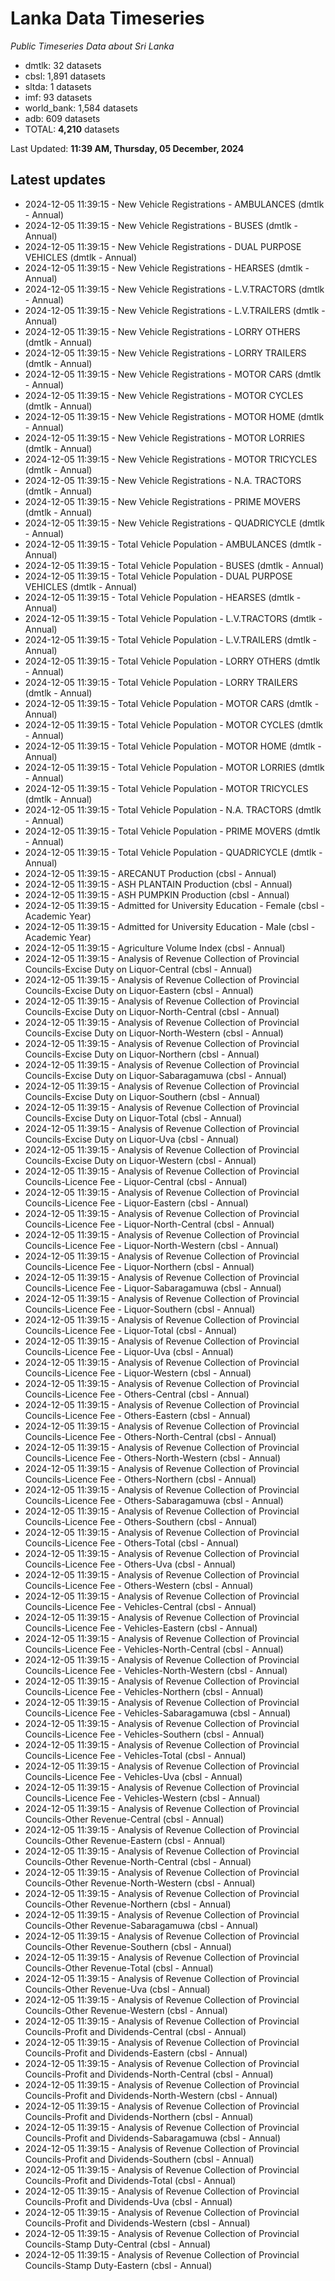 # Lanka Data Timeseries
*Public Timeseries Data about Sri Lanka*

* dmtlk: 32 datasets
* cbsl: 1,891 datasets
* sltda: 1 datasets
* imf: 93 datasets
* world_bank: 1,584 datasets
* adb: 609 datasets
* TOTAL: **4,210** datasets

Last Updated: **11:39 AM, Thursday, 05 December, 2024**

## Latest updates

* 2024-12-05 11:39:15 - New Vehicle Registrations - AMBULANCES (dmtlk - Annual)
* 2024-12-05 11:39:15 - New Vehicle Registrations - BUSES (dmtlk - Annual)
* 2024-12-05 11:39:15 - New Vehicle Registrations - DUAL PURPOSE VEHICLES (dmtlk - Annual)
* 2024-12-05 11:39:15 - New Vehicle Registrations - HEARSES (dmtlk - Annual)
* 2024-12-05 11:39:15 - New Vehicle Registrations - L.V.TRACTORS (dmtlk - Annual)
* 2024-12-05 11:39:15 - New Vehicle Registrations - L.V.TRAILERS (dmtlk - Annual)
* 2024-12-05 11:39:15 - New Vehicle Registrations - LORRY OTHERS (dmtlk - Annual)
* 2024-12-05 11:39:15 - New Vehicle Registrations - LORRY TRAILERS (dmtlk - Annual)
* 2024-12-05 11:39:15 - New Vehicle Registrations - MOTOR CARS (dmtlk - Annual)
* 2024-12-05 11:39:15 - New Vehicle Registrations - MOTOR CYCLES (dmtlk - Annual)
* 2024-12-05 11:39:15 - New Vehicle Registrations - MOTOR HOME (dmtlk - Annual)
* 2024-12-05 11:39:15 - New Vehicle Registrations - MOTOR LORRIES (dmtlk - Annual)
* 2024-12-05 11:39:15 - New Vehicle Registrations - MOTOR TRICYCLES (dmtlk - Annual)
* 2024-12-05 11:39:15 - New Vehicle Registrations - N.A. TRACTORS (dmtlk - Annual)
* 2024-12-05 11:39:15 - New Vehicle Registrations - PRIME MOVERS (dmtlk - Annual)
* 2024-12-05 11:39:15 - New Vehicle Registrations - QUADRICYCLE (dmtlk - Annual)
* 2024-12-05 11:39:15 - Total Vehicle Population - AMBULANCES (dmtlk - Annual)
* 2024-12-05 11:39:15 - Total Vehicle Population - BUSES (dmtlk - Annual)
* 2024-12-05 11:39:15 - Total Vehicle Population - DUAL PURPOSE VEHICLES (dmtlk - Annual)
* 2024-12-05 11:39:15 - Total Vehicle Population - HEARSES (dmtlk - Annual)
* 2024-12-05 11:39:15 - Total Vehicle Population - L.V.TRACTORS (dmtlk - Annual)
* 2024-12-05 11:39:15 - Total Vehicle Population - L.V.TRAILERS (dmtlk - Annual)
* 2024-12-05 11:39:15 - Total Vehicle Population - LORRY OTHERS (dmtlk - Annual)
* 2024-12-05 11:39:15 - Total Vehicle Population - LORRY TRAILERS (dmtlk - Annual)
* 2024-12-05 11:39:15 - Total Vehicle Population - MOTOR CARS (dmtlk - Annual)
* 2024-12-05 11:39:15 - Total Vehicle Population - MOTOR CYCLES (dmtlk - Annual)
* 2024-12-05 11:39:15 - Total Vehicle Population - MOTOR HOME (dmtlk - Annual)
* 2024-12-05 11:39:15 - Total Vehicle Population - MOTOR LORRIES (dmtlk - Annual)
* 2024-12-05 11:39:15 - Total Vehicle Population - MOTOR TRICYCLES (dmtlk - Annual)
* 2024-12-05 11:39:15 - Total Vehicle Population - N.A. TRACTORS (dmtlk - Annual)
* 2024-12-05 11:39:15 - Total Vehicle Population - PRIME MOVERS (dmtlk - Annual)
* 2024-12-05 11:39:15 - Total Vehicle Population - QUADRICYCLE (dmtlk - Annual)
* 2024-12-05 11:39:15 - ARECANUT Production (cbsl - Annual)
* 2024-12-05 11:39:15 - ASH PLANTAIN Production (cbsl - Annual)
* 2024-12-05 11:39:15 - ASH PUMPKIN Production (cbsl - Annual)
* 2024-12-05 11:39:15 - Admitted for University Education - Female (cbsl - Academic Year)
* 2024-12-05 11:39:15 - Admitted for University Education - Male (cbsl - Academic Year)
* 2024-12-05 11:39:15 - Agriculture Volume Index (cbsl - Annual)
* 2024-12-05 11:39:15 - Analysis of Revenue Collection of Provincial Councils-Excise Duty on Liquor-Central (cbsl - Annual)
* 2024-12-05 11:39:15 - Analysis of Revenue Collection of Provincial Councils-Excise Duty on Liquor-Eastern (cbsl - Annual)
* 2024-12-05 11:39:15 - Analysis of Revenue Collection of Provincial Councils-Excise Duty on Liquor-North-Central (cbsl - Annual)
* 2024-12-05 11:39:15 - Analysis of Revenue Collection of Provincial Councils-Excise Duty on Liquor-North-Western (cbsl - Annual)
* 2024-12-05 11:39:15 - Analysis of Revenue Collection of Provincial Councils-Excise Duty on Liquor-Northern (cbsl - Annual)
* 2024-12-05 11:39:15 - Analysis of Revenue Collection of Provincial Councils-Excise Duty on Liquor-Sabaragamuwa (cbsl - Annual)
* 2024-12-05 11:39:15 - Analysis of Revenue Collection of Provincial Councils-Excise Duty on Liquor-Southern (cbsl - Annual)
* 2024-12-05 11:39:15 - Analysis of Revenue Collection of Provincial Councils-Excise Duty on Liquor-Total (cbsl - Annual)
* 2024-12-05 11:39:15 - Analysis of Revenue Collection of Provincial Councils-Excise Duty on Liquor-Uva (cbsl - Annual)
* 2024-12-05 11:39:15 - Analysis of Revenue Collection of Provincial Councils-Excise Duty on Liquor-Western (cbsl - Annual)
* 2024-12-05 11:39:15 - Analysis of Revenue Collection of Provincial Councils-Licence Fee - Liquor-Central (cbsl - Annual)
* 2024-12-05 11:39:15 - Analysis of Revenue Collection of Provincial Councils-Licence Fee - Liquor-Eastern (cbsl - Annual)
* 2024-12-05 11:39:15 - Analysis of Revenue Collection of Provincial Councils-Licence Fee - Liquor-North-Central (cbsl - Annual)
* 2024-12-05 11:39:15 - Analysis of Revenue Collection of Provincial Councils-Licence Fee - Liquor-North-Western (cbsl - Annual)
* 2024-12-05 11:39:15 - Analysis of Revenue Collection of Provincial Councils-Licence Fee - Liquor-Northern (cbsl - Annual)
* 2024-12-05 11:39:15 - Analysis of Revenue Collection of Provincial Councils-Licence Fee - Liquor-Sabaragamuwa (cbsl - Annual)
* 2024-12-05 11:39:15 - Analysis of Revenue Collection of Provincial Councils-Licence Fee - Liquor-Southern (cbsl - Annual)
* 2024-12-05 11:39:15 - Analysis of Revenue Collection of Provincial Councils-Licence Fee - Liquor-Total (cbsl - Annual)
* 2024-12-05 11:39:15 - Analysis of Revenue Collection of Provincial Councils-Licence Fee - Liquor-Uva (cbsl - Annual)
* 2024-12-05 11:39:15 - Analysis of Revenue Collection of Provincial Councils-Licence Fee - Liquor-Western (cbsl - Annual)
* 2024-12-05 11:39:15 - Analysis of Revenue Collection of Provincial Councils-Licence Fee - Others-Central (cbsl - Annual)
* 2024-12-05 11:39:15 - Analysis of Revenue Collection of Provincial Councils-Licence Fee - Others-Eastern (cbsl - Annual)
* 2024-12-05 11:39:15 - Analysis of Revenue Collection of Provincial Councils-Licence Fee - Others-North-Central (cbsl - Annual)
* 2024-12-05 11:39:15 - Analysis of Revenue Collection of Provincial Councils-Licence Fee - Others-North-Western (cbsl - Annual)
* 2024-12-05 11:39:15 - Analysis of Revenue Collection of Provincial Councils-Licence Fee - Others-Northern (cbsl - Annual)
* 2024-12-05 11:39:15 - Analysis of Revenue Collection of Provincial Councils-Licence Fee - Others-Sabaragamuwa (cbsl - Annual)
* 2024-12-05 11:39:15 - Analysis of Revenue Collection of Provincial Councils-Licence Fee - Others-Southern (cbsl - Annual)
* 2024-12-05 11:39:15 - Analysis of Revenue Collection of Provincial Councils-Licence Fee - Others-Total (cbsl - Annual)
* 2024-12-05 11:39:15 - Analysis of Revenue Collection of Provincial Councils-Licence Fee - Others-Uva (cbsl - Annual)
* 2024-12-05 11:39:15 - Analysis of Revenue Collection of Provincial Councils-Licence Fee - Others-Western (cbsl - Annual)
* 2024-12-05 11:39:15 - Analysis of Revenue Collection of Provincial Councils-Licence Fee - Vehicles-Central (cbsl - Annual)
* 2024-12-05 11:39:15 - Analysis of Revenue Collection of Provincial Councils-Licence Fee - Vehicles-Eastern (cbsl - Annual)
* 2024-12-05 11:39:15 - Analysis of Revenue Collection of Provincial Councils-Licence Fee - Vehicles-North-Central (cbsl - Annual)
* 2024-12-05 11:39:15 - Analysis of Revenue Collection of Provincial Councils-Licence Fee - Vehicles-North-Western (cbsl - Annual)
* 2024-12-05 11:39:15 - Analysis of Revenue Collection of Provincial Councils-Licence Fee - Vehicles-Northern (cbsl - Annual)
* 2024-12-05 11:39:15 - Analysis of Revenue Collection of Provincial Councils-Licence Fee - Vehicles-Sabaragamuwa (cbsl - Annual)
* 2024-12-05 11:39:15 - Analysis of Revenue Collection of Provincial Councils-Licence Fee - Vehicles-Southern (cbsl - Annual)
* 2024-12-05 11:39:15 - Analysis of Revenue Collection of Provincial Councils-Licence Fee - Vehicles-Total (cbsl - Annual)
* 2024-12-05 11:39:15 - Analysis of Revenue Collection of Provincial Councils-Licence Fee - Vehicles-Uva (cbsl - Annual)
* 2024-12-05 11:39:15 - Analysis of Revenue Collection of Provincial Councils-Licence Fee - Vehicles-Western (cbsl - Annual)
* 2024-12-05 11:39:15 - Analysis of Revenue Collection of Provincial Councils-Other Revenue-Central (cbsl - Annual)
* 2024-12-05 11:39:15 - Analysis of Revenue Collection of Provincial Councils-Other Revenue-Eastern (cbsl - Annual)
* 2024-12-05 11:39:15 - Analysis of Revenue Collection of Provincial Councils-Other Revenue-North-Central (cbsl - Annual)
* 2024-12-05 11:39:15 - Analysis of Revenue Collection of Provincial Councils-Other Revenue-North-Western (cbsl - Annual)
* 2024-12-05 11:39:15 - Analysis of Revenue Collection of Provincial Councils-Other Revenue-Northern (cbsl - Annual)
* 2024-12-05 11:39:15 - Analysis of Revenue Collection of Provincial Councils-Other Revenue-Sabaragamuwa (cbsl - Annual)
* 2024-12-05 11:39:15 - Analysis of Revenue Collection of Provincial Councils-Other Revenue-Southern (cbsl - Annual)
* 2024-12-05 11:39:15 - Analysis of Revenue Collection of Provincial Councils-Other Revenue-Total (cbsl - Annual)
* 2024-12-05 11:39:15 - Analysis of Revenue Collection of Provincial Councils-Other Revenue-Uva (cbsl - Annual)
* 2024-12-05 11:39:15 - Analysis of Revenue Collection of Provincial Councils-Other Revenue-Western (cbsl - Annual)
* 2024-12-05 11:39:15 - Analysis of Revenue Collection of Provincial Councils-Profit and Dividends-Central (cbsl - Annual)
* 2024-12-05 11:39:15 - Analysis of Revenue Collection of Provincial Councils-Profit and Dividends-Eastern (cbsl - Annual)
* 2024-12-05 11:39:15 - Analysis of Revenue Collection of Provincial Councils-Profit and Dividends-North-Central (cbsl - Annual)
* 2024-12-05 11:39:15 - Analysis of Revenue Collection of Provincial Councils-Profit and Dividends-North-Western (cbsl - Annual)
* 2024-12-05 11:39:15 - Analysis of Revenue Collection of Provincial Councils-Profit and Dividends-Northern (cbsl - Annual)
* 2024-12-05 11:39:15 - Analysis of Revenue Collection of Provincial Councils-Profit and Dividends-Sabaragamuwa (cbsl - Annual)
* 2024-12-05 11:39:15 - Analysis of Revenue Collection of Provincial Councils-Profit and Dividends-Southern (cbsl - Annual)
* 2024-12-05 11:39:15 - Analysis of Revenue Collection of Provincial Councils-Profit and Dividends-Total (cbsl - Annual)
* 2024-12-05 11:39:15 - Analysis of Revenue Collection of Provincial Councils-Profit and Dividends-Uva (cbsl - Annual)
* 2024-12-05 11:39:15 - Analysis of Revenue Collection of Provincial Councils-Profit and Dividends-Western (cbsl - Annual)
* 2024-12-05 11:39:15 - Analysis of Revenue Collection of Provincial Councils-Stamp Duty-Central (cbsl - Annual)
* 2024-12-05 11:39:15 - Analysis of Revenue Collection of Provincial Councils-Stamp Duty-Eastern (cbsl - Annual)